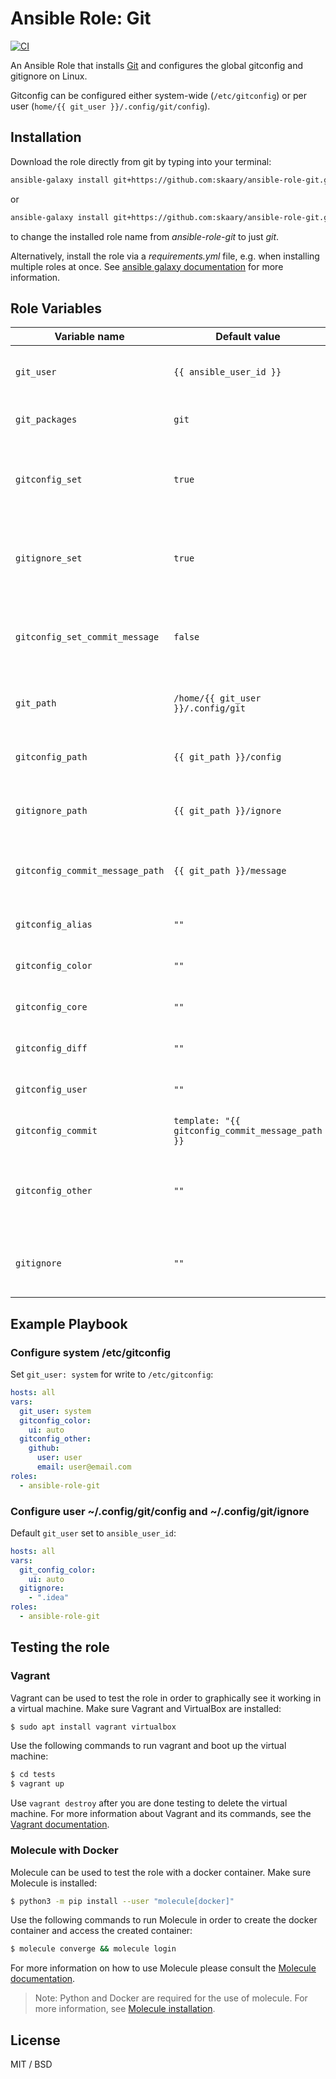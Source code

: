 # Ansible Role: Git
[![CI](https://github.com/skaary/ansible-role-git/actions/workflows/ci.yml/badge.svg?branch=main&event=push)](https://github.com/skaary/ansible-role-git/actions?query=workflow%3Ci)

An Ansible Role that installs [Git](https://git-scm.com/) and configures the global gitconfig and gitignore on Linux.

Gitconfig can be configured either system-wide (`/etc/gitconfig`) or per user (`home/{{ git_user }}/.config/git/config`).

## Installation

Download the role directly from git by typing into your terminal:

```bash
ansible-galaxy install git+https://github.com:skaary/ansible-role-git.git
```

or

```bash
ansible-galaxy install git+https://github.com:skaary/ansible-role-git.git,,git
```

to change the installed role name from _ansible-role-git_ to just _git_.

Alternatively, install the role via a _requirements.yml_ file, e.g. when installing multiple roles at once. See [ansible galaxy documentation](https://galaxy.ansible.com/docs/using/installing.html#installing-multiple-roles-from-a-file) for more information.

## Role Variables

| Variable name                 | Default value | Description |
|-------------------------------|---------------|-------------|
| `git_user`                     | `{{ ansible_user_id }}`            | The name of the user to install the git role for. Required. |
| `git_packages`                     | `git`            | The git packages to be installed. Required. |
| `gitconfig_set`          | `true` | Conditional for using/not using (`true`/`false`) git configuration settings/template. Required. |
| `gitignore_set`          | `true` | Conditional for using/not using (`true`/`false`) git ignore settings/template. Required. |
| `gitconfig_set_commit_message`          | `false` | Conditional for using/not using (`true`/`false`) a custom commit message/template. Required. |
| `git_path`          | `/home/{{ git_user }}/.config/git` | The default location for git configuration files. Required.|
| `gitconfig_path`          | `{{ git_path }}/config` | The default location for gitconfig file. Required |
| `gitignore_path`          | `{{ git_path }}/ignore` | The default location for gitignore file. Required |
| `gitconfig_commit_message_path`          | `{{ git_path }}/message` | The default location for a custom git ignore message. Required. |
| `gitconfig_alias`          | `""` | Variable for `[alias]` section in gitconfig. |
| `gitconfig_color`          | `""` | Variable for `[color]` section in gitconfig. |
| `gitconfig_core`          | `""` | Variable for `[core]` section in gitconfig. |
| `gitconfig_diff`          | `""` | Variable for `[diff]` section in gitconfig. |
| `gitconfig_user`          | `""` | Variable for `[user]` section in gitconfig. |
| `gitconfig_commit`          | `template: "{{ gitconfig_commit_message_path }}` | Variable for `[commit]` section in gitconfig. |
| `gitconfig_other`          | `""` | Variable for undefined sections in the gitconfig template. See Example Playbook. |
| `gitignore`          | `""` | Variable for adding intentionally untracked files that Git should ignore to gitignore. |

## Example Playbook

### Configure system /etc/gitconfig

Set `git_user: system` for write to `/etc/gitconfig`:

```yaml
hosts: all
vars:
  git_user: system
  gitconfig_color:
    ui: auto
  gitconfig_other:
    github:
      user: user
      email: user@email.com
roles:
  - ansible-role-git
```

### Configure user ~/.config/git/config and ~/.config/git/ignore

Default `git_user` set to `ansible_user_id`:

```yaml
hosts: all
vars:
  git_config_color:
    ui: auto
  gitignore:
    - ".idea"
roles:
  - ansible-role-git
```

## Testing the role

### Vagrant

Vagrant can be used to test the role in order to graphically see it working in a virtual machine. Make sure Vagrant and VirtualBox are installed:

```bash
$ sudo apt install vagrant virtualbox
```

Use the following commands to run vagrant and boot up the virtual machine:

```bash
$ cd tests
$ vagrant up
```

Use `vagrant destroy` after you are done testing to delete the virtual machine. For more information about Vagrant and its commands, see the [Vagrant documentation](https://www.vagrantup.com/docs/cli).

### Molecule with Docker

Molecule can be used to test the role with a docker container. Make sure Molecule is installed:

```bash
$ python3 -m pip install --user "molecule[docker]"
```

Use the following commands to run Molecule in order to create the docker container and access the created container:
```bash
$ molecule converge && molecule login
```

For more information on how to use Molecule please consult the [Molecule documentation](https://molecule.readthedocs.io/en/latest/getting-started.html).

> Note: Python and Docker are required for the use of molecule. For more information, see [Molecule installation](https://molecule.readthedocs.io/en/latest/installation.html).

## License

MIT / BSD
